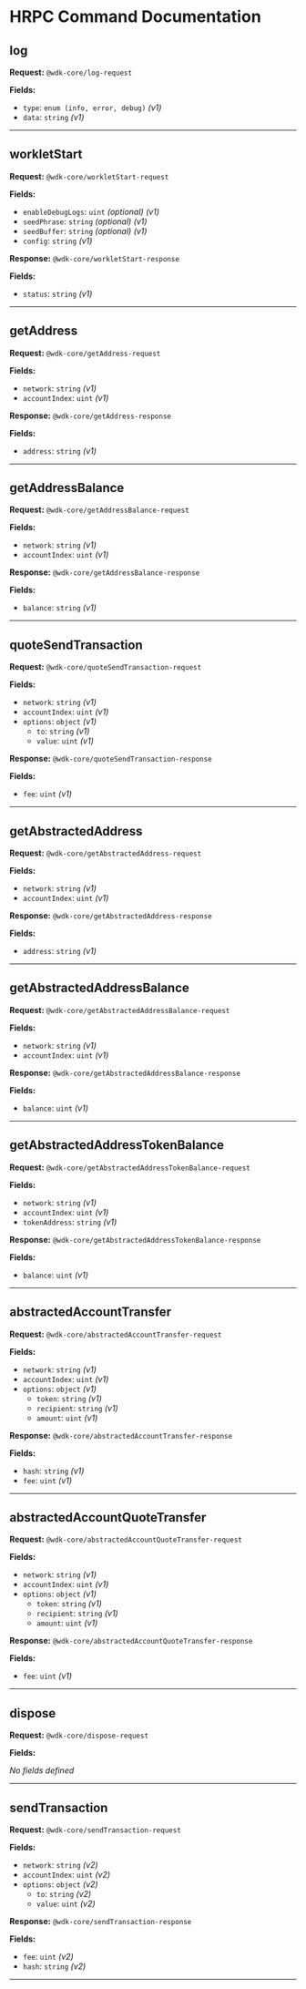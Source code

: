 # HRPC Command Documentation

## log

**Request:** `@wdk-core/log-request`

**Fields:**

- `type`: `enum (info, error, debug)` _(v1)_
- `data`: `string` _(v1)_

---

## workletStart

**Request:** `@wdk-core/workletStart-request`

**Fields:**

- `enableDebugLogs`: `uint` _(optional)_ _(v1)_
- `seedPhrase`: `string` _(optional)_ _(v1)_
- `seedBuffer`: `string` _(optional)_ _(v1)_
- `config`: `string` _(v1)_

**Response:** `@wdk-core/workletStart-response`

**Fields:**

- `status`: `string` _(v1)_

---

## getAddress

**Request:** `@wdk-core/getAddress-request`

**Fields:**

- `network`: `string` _(v1)_
- `accountIndex`: `uint` _(v1)_

**Response:** `@wdk-core/getAddress-response`

**Fields:**

- `address`: `string` _(v1)_

---

## getAddressBalance

**Request:** `@wdk-core/getAddressBalance-request`

**Fields:**

- `network`: `string` _(v1)_
- `accountIndex`: `uint` _(v1)_

**Response:** `@wdk-core/getAddressBalance-response`

**Fields:**

- `balance`: `string` _(v1)_

---

## quoteSendTransaction

**Request:** `@wdk-core/quoteSendTransaction-request`

**Fields:**

- `network`: `string` _(v1)_
- `accountIndex`: `uint` _(v1)_
- `options`: `object` _(v1)_
  - `to`: `string` _(v1)_
  - `value`: `uint` _(v1)_

**Response:** `@wdk-core/quoteSendTransaction-response`

**Fields:**

- `fee`: `uint` _(v1)_

---

## getAbstractedAddress

**Request:** `@wdk-core/getAbstractedAddress-request`

**Fields:**

- `network`: `string` _(v1)_
- `accountIndex`: `uint` _(v1)_

**Response:** `@wdk-core/getAbstractedAddress-response`

**Fields:**

- `address`: `string` _(v1)_

---

## getAbstractedAddressBalance

**Request:** `@wdk-core/getAbstractedAddressBalance-request`

**Fields:**

- `network`: `string` _(v1)_
- `accountIndex`: `uint` _(v1)_

**Response:** `@wdk-core/getAbstractedAddressBalance-response`

**Fields:**

- `balance`: `uint` _(v1)_

---

## getAbstractedAddressTokenBalance

**Request:** `@wdk-core/getAbstractedAddressTokenBalance-request`

**Fields:**

- `network`: `string` _(v1)_
- `accountIndex`: `uint` _(v1)_
- `tokenAddress`: `string` _(v1)_

**Response:** `@wdk-core/getAbstractedAddressTokenBalance-response`

**Fields:**

- `balance`: `uint` _(v1)_

---

## abstractedAccountTransfer

**Request:** `@wdk-core/abstractedAccountTransfer-request`

**Fields:**

- `network`: `string` _(v1)_
- `accountIndex`: `uint` _(v1)_
- `options`: `object` _(v1)_
  - `token`: `string` _(v1)_
  - `recipient`: `string` _(v1)_
  - `amount`: `uint` _(v1)_

**Response:** `@wdk-core/abstractedAccountTransfer-response`

**Fields:**

- `hash`: `string` _(v1)_
- `fee`: `uint` _(v1)_

---

## abstractedAccountQuoteTransfer

**Request:** `@wdk-core/abstractedAccountQuoteTransfer-request`

**Fields:**

- `network`: `string` _(v1)_
- `accountIndex`: `uint` _(v1)_
- `options`: `object` _(v1)_
  - `token`: `string` _(v1)_
  - `recipient`: `string` _(v1)_
  - `amount`: `uint` _(v1)_

**Response:** `@wdk-core/abstractedAccountQuoteTransfer-response`

**Fields:**

- `fee`: `uint` _(v1)_

---

## dispose

**Request:** `@wdk-core/dispose-request`

**Fields:**

_No fields defined_

---

## sendTransaction

**Request:** `@wdk-core/sendTransaction-request`

**Fields:**

- `network`: `string` _(v2)_
- `accountIndex`: `uint` _(v2)_
- `options`: `object` _(v2)_
  - `to`: `string` _(v2)_
  - `value`: `uint` _(v2)_

**Response:** `@wdk-core/sendTransaction-response`

**Fields:**

- `fee`: `uint` _(v2)_
- `hash`: `string` _(v2)_

---

